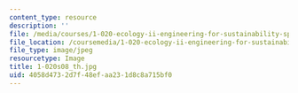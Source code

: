 ```yaml
---
content_type: resource
description: ''
file: /media/courses/1-020-ecology-ii-engineering-for-sustainability-spring-2008/4058d4732d7f48efaa231d8c8a715bf0_1-020s08_th.jpg
file_location: /coursemedia/1-020-ecology-ii-engineering-for-sustainability-spring-2008/4058d4732d7f48efaa231d8c8a715bf0_1-020s08_th.jpg
file_type: image/jpeg
resourcetype: Image
title: 1-020s08_th.jpg
uid: 4058d473-2d7f-48ef-aa23-1d8c8a715bf0
---
```

